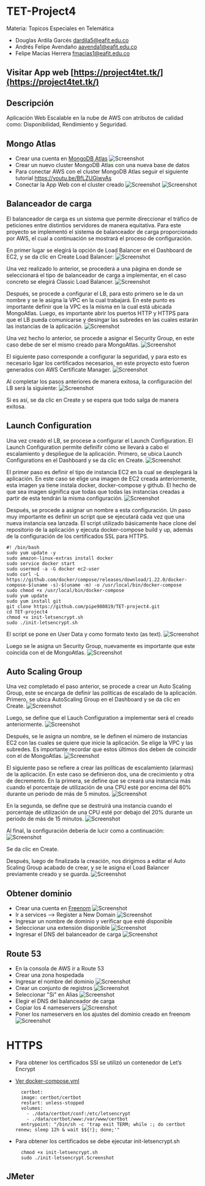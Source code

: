 # TET-Project4
Materia: Topicos Especiales en Telemática

- Douglas Ardila Garcés dardila5@eafit.edu.co
- Andrés Felipe Avendaño aavenda1@eafit.edu.co 
- Felipe Macías Herrera fmacias1@eafit.edu.co 

## Visitar App web [https://project4tet.tk/](https://project4tet.tk/)

## Descripción

Aplicación Web Escalable en la nube de AWS con atributos de calidad como: Disponibilidad, Rendimiento y Seguridad.

## Mongo Atlas

- Crear una cuenta en [MongoDB Atlas](https://www.mongodb.com/)
![Screenshot](imagenes/mongo1.png)
- Crear un nuevo cluster MongoDB Atlas con una nueva base de datos
- Para conectar AWS con el cluster MongoDB Atlas seguir el siguiente tutorial https://youtu.be/BfLZUGjwyAs 
- Conectar la App Web con el cluster creado
![Screenshot](imagenes/mongo2.png)
![Screenshot](imagenes/mongo3.png)

## Balanceador de carga

El balanceador de carga es un sistema que permite direccionar el tráfico de peticiones entre distintios servidores de manera equitativa.
Para este proyecto se implementó el sistema de balanceador de carga proporcionado por AWS, el cual a continuación se mostrará el proceso de configuración.

En primer lugar se elegirá la opción de Load Balancer en el Dashboard de EC2, y se da clic en Create Load Balancer:
![Screenshot](imagenes/loadBalancer0.png)

Una vez realizado lo anterior, se procederá a una página en donde se seleccionará el tipo de balanceador de carga a implementar, en el caso concreto se elegirá Classic Load Balancer.
![Screenshot](imagenes/loadBalancer1.png)

Después, se procede a configurar el LB, para esto primero se le da un nombre y se le asigna la VPC en la cual trabajará. En este punto es importante definir que la VPC es la misma en la cual está ubicada MongoAtlas.
Luego, es importante abrir los puertos HTTP y HTTPS para que el LB pueda comunicarse y desingar las subredes en las cuales estarán las instancias de la aplicación. 
![Screenshot](imagenes/loadBalancer2.png)

Una vez hecho lo anterior, se procede a asignar el Security Group, en este caso debe de ser el mismo creado para MongoAtlas.
![Screenshot](imagenes/loadBalancer3.png)

El siguiente paso corresponde a configurar la seguridad, y para esto es necesario ligar los certificados necesarios, en este proyecto esto fueron generados con AWS Certificate Manager.
![Screenshot](imagenes/loadBalancer4.png)

Al completar los pasos anteriores de manera exitosa, la configuración del LB será la siguiente:
![Screenshot](imagenes/loadBalancer5.png)

Si es así, se da clic en Create y se espera que todo salga de manera exitosa.

## Launch Configuration

Una vez creado el LB, se procese a configurar el Launch Configuration.
El Launch Configuration permite definifir cómo se llevará a cabo el escalamiento y despliegue de la aplicación.
Primero, se ubica  Launch Configurations en el Dashboard y se da clic en Create.
![Screenshot](imagenes/launchConf1.png)

El primer paso es definir el tipo de instancia EC2 en la cual se desplegará la aplicación. En este caso se elige una imagen de EC2 creada anteriormente, esta imagen ya tiene instala docker, docker-compose y github. El hecho de que sea imagen significa que todas que todas las instancias creadas a partir de esta tendrán la misma configuración.
![Screenshot](imagenes/launchConf2.png)

Después, se procede a asignar un nombre a esta configuración.
Un paso muy importante es definir un script que se ejecutará cada vez que una nueva instancia sea lanzada. El script utilizado básicamente hace clone del repositorio de la aplicación y ejecuta docker-compose build y up, además de la configuración de los certificados SSL para HTTPS.


    #! /bin/bash
    sudo yum update -y
    sudo amazon-linux-extras install docker
    sudo service docker start
    sudo usermod -a -G docker ec2-user
    sudo curl -L https://github.com/docker/compose/releases/download/1.22.0/docker-compose-$(uname -s)-$(uname -m) -o /usr/local/bin/docker-compose
    sudo chmod +x /usr/local/bin/docker-compose
    sudo yum update
    sudo yum install git
    git clone https://github.com/pipe980819/TET-project4.git
    cd TET-project4
    chmod +x init-letsencrypt.sh
    sudo ./init-letsencrypt.sh
 
El script se pone en User Data y como formato texto (as text).
![Screenshot](imagenes/launchConf3.png)

Luego se le asigna un Security Group, nuevamente es importante que este coincida con el de MongoAtlas.
![Screenshot](imagenes/launchConf4.png)

## Auto Scaling Group

Una vez completado el paso anterior, se procede a crear un Auto Scaling Group, este se encarga de definir las políticas de escalado de la aplicación.
Primero, se ubica AutoScaling Group en el Dashboard y se da clic en Create.
![Screenshot](imagenes/auto1.png)

Luego, se define que el Lauch Configuration a implementar será el creado anteriormente.
![Screenshot](imagenes/auto2.png)

Después, se le asigna un nombre, se le definen el número de instancias EC2 con las cuales se quiere que inicie la aplicación.
Se elige la VPC y las subredes. Es importante recordar que estos últimos dos deben de coincidir con el de MongoAtlas.
![Screenshot](imagenes/auto3.png)

El siguiente paso se refiere a crear las políticas de escalamiento (alarmas) de la aplicación.
En este caso se definieron dos, una de crecimiento y otra de decremento.
En la primera, se define que se creará una instancia más cuando el porcentaje de utilización de una CPU esté por encima del 80% durante un periodo de más de 5 minutos.
![Screenshot](imagenes/auto4.png)

En la segunda, se define que se destruirá una instancia cuando el porcentaje de utilización de una CPU esté por debajo del 20% durante un periodo de más de 15 minutos.
![Screenshot](imagenes/auto5.png)

Al final, la configuración debería de lucir como a continuación:
![Screenshot](imagenes/auto6.png)

Se da clic en Create.

Después, luego de finalizada la creación, nos dirigimos a editar el Auto Scaling Group acabado de crear, y se le asigna el Load Balancer previamente creado y se guarda.
![Screenshot](imagenes/auto7.png)

## Obtener dominio

- Crear una cuenta en [Freenom](https://my.freenom.com/)
![Screenshot](imagenes/freenom1.png)
- Ir a services --> Register a New Domain
![Screenshot](imagenes/freenom2.png)
- Ingresar un nombre de dominio y verificar que esté disponible
- Seleccionar una extensión disponible
![Screenshot](imagenes/freenom3.png)
- Ingresar el DNS del balanceador de carga 
![Screenshot](imagenes/freenom4.png)

## Route 53
- En la consola de AWS ir a Route 53
- Crear una zona hospedada
- Ingresar el nombre del dominio
![Screenshot](imagenes/route1.png)
- Crear un conjunto de registros
![Screenshot](imagenes/route2.png)
- Seleccionar "Si" en Alias
![Screenshot](imagenes/route3.png)
- Elegir el DNS del balanceador de carga
- Copiar los 4 nameservers
![Screenshot](imagenes/route4.png)
- Poner los nameservers en los ajustes del dominio creado en freenom
![Screenshot](imagenes/freenom5.png)

# HTTPS
- Para obtener los certificados SSl se utilizó un contenedor de Let’s Encrypt
- [Ver docker-compose.yml](https://github.com/pipe980819/TET-project4/blob/master/docker-compose.yml)
    
        certbot:
        image: certbot/certbot
        restart: unless-stopped
        volumes:
          - ./data/certbot/conf:/etc/letsencrypt
          - ./data/certbot/www:/var/www/certbot
        entrypoint: "/bin/sh -c 'trap exit TERM; while :; do certbot renew; sleep 12h & wait $${!}; done;'"	

- Para obtener los certificados se debe ejecutar init-letsencrypt.sh

        chmod +x init-letsencrypt.sh
        sudo ./init-letsencrypt.Screenshot
    
## JMeter

